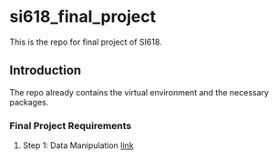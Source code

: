 # si618_final_project
This is the repo for final project of SI618.  
  
## Introduction
The repo already contains the virtual environment and the necessary packages.

### Final Project Requirements
1. Step 1: Data Manipulation [link](https://docs.google.com/document/d/1N2TlYnQuLO3ihIMcr9yKreiSVmqlrOZh7sq6zVcqEnk/edit)


